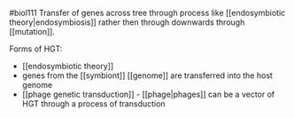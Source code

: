#biol111 
Transfer of genes across tree through process like [[endosymbiotic theory|endosymbiosis]] rather then through downwards through [[mutation]]. 

Forms of HGT:
- [[endosymbiotic theory]]
- genes from the [[symbiont]] [[genome]] are transferred into the host genome
- [[phage genetic transduction]] - [[phage|phages]] can be a vector of HGT through a process of transduction